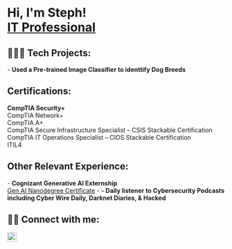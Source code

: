 <h1>Hi, I'm Steph! 
<br/><a <a href="https://www.linkedin.com/in/stephenmsmith27/">IT Professional</a>

<h2>👨🏾‍💻 Tech Projects:</h2>
- <b>Used a Pre-trained Image Classifier to identtify Dog Breeds</b>
   

 <!-- - [Image Analysis Middleware](https://github.com/joshmadakor1/4chan-Image-Analysis-Middleware-C964) <b><i>(Potentially NSFW)</b></i> -->

<h2>Certifications:</h2>
 <b>CompTIA Security+</b><br/><a
 <b>CompTIA Network+</b><br/><a
 <b>CompTIA A+</b><br/><a
 <b>CompTIA Secure Infrastructure Specialist – CSIS Stackable Certification</b><br/><a
 <b>CompTIA IT Operations Specialist – CIOS Stackable Certification</b><br/><a
 <b>ITIL4</b><br/><a                                                                              

 <h2></h2> 
 
 <h2>Other Relevant Experience:</h2>
 - <b>Cognizant Generative AI Externship</b><br/><a <a href="https://www.udacity.com/certificate/e/982b7af0-2263-11ef-b339-83978f8cc24c)">Gen AI Nanodegree Certificate</a>
  - <b>- Daily listener to Cybersecurity Podcasts including Cyber Wire Daily, Darknet Diaries, & Hacked</b>
<h2> 🤳🏾 Connect with me:</h2>

[<img align="left" alt="StephenSmith | LinkedIn" width="22px" src="https://cdn.jsdelivr.net/npm/simple-icons@v3/icons/linkedin.svg" />][linkedin]

[linkedin]: [https://linkedin.com/in/joshmadakor](https://www.linkedin.com/in/stephenmsmith27/)

<!--
**joshmadakor1/joshmadakor1** is a ✨ _special_ ✨ repository because its `README.md` (this file) appears on your GitHub profile.


Here are some ideas to get you started:

- 🔭 I’m currently working on ...
- 🌱 I’m currently learning ...
- 👯 I’m looking to collaborate on ...
- 🤔 I’m looking for help with ...
- 💬 Ask me about ...
- 📫 How to reach me: ...
- 😄 Pronouns: ...
- ⚡ Fun fact: ...
-->
